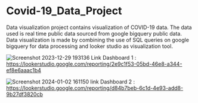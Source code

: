 # Covid-19_Data_Project

Data visualization project contains visualization of COVID-19 data. The data used is real time public data sourced from google bigquery public data. Data visualization is made by combining the use of SQL queries on google bigquery for data processing and looker studio as visualization tool.

![Screenshot 2023-12-29 193136](https://github.com/farhanthif/Covid-19_Data_Project/assets/119184954/92c21a45-ef35-4db4-bfa8-c197b1cee5ae)
Link Dashboard 1 : https://lookerstudio.google.com/reporting/2e9c1f53-05bd-46e8-a344-ef8e6aaac1b4

![Screenshot 2024-01-02 161150](https://github.com/farhanthif/Covid-19_Data_Project/assets/119184954/92ef356d-b120-4b18-9c63-69c3860a0532)
link Dashboard 2 : https://lookerstudio.google.com/reporting/d84b7beb-6c1d-4e93-add8-9b27df3820cb

